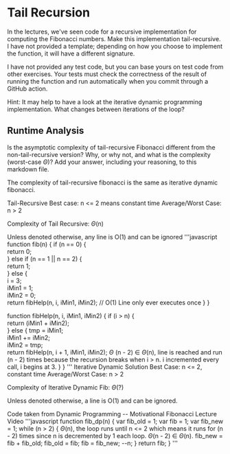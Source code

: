 # Tail Recursion

In the lectures, we've seen code for a recursive implementation for computing
the Fibonacci numbers. Make this implementation tail-recursive. I have not
provided a template; depending on how you choose to implement the function, it
will have a different signature.

I have not provided any test code, but you can base yours on test code from
other exercises. Your tests must check the correctness of the result of running
the function and run automatically when you commit through a GitHub action.

Hint: It may help to have a look at the iterative dynamic programming
implementation. What changes between iterations of the loop?

## Runtime Analysis

Is the asymptotic complexity of tail-recursive Fibonacci different from the
non-tail-recursive version? Why, or why not, and what is the complexity
(worst-case $\Theta$)? Add your answer, including your reasoning, to this
markdown file.

The complexity of tail-recursive fibonacci is the same as iterative dynamic fibonacci.

Tail-Recursive
Best case: n <= 2 means constant time
Average/Worst Case: n > 2

Complexity of Tail Recursive: $\Theta$(n)

Unless denoted otherwise, any line is O(1) and can be ignored
'''javascript
function fib(n) {
	if (n == 0) {                                        
		return 0;                                    
	} else if (n == 1 || n == 2) {                       
		return 1;                                    
	} else {                      
		i = 3;                                       
		iMin1 = 1;                                   
		iMin2 = 0;                                   
		return fibHelp(n, i, iMin1, iMin2);          // O(1) Line only ever executes once
	}
}

function fibHelp(n, i, iMin1, iMin2) {
	if (i > n) {                                   	     
		return (iMin1 + iMin2);                      
	} else {
		tmp = iMin1;                                  
		iMin1 += iMin2;                               
		iMin2 = tmp;                                  
		return fibHelp(n, i + 1, iMin1, iMin2);       $\Theta$ (n - 2) ∈ $\Theta$(n), line is reached and run (n - 2) times because the recursion breaks when i > n. i incremented every call, i begins at 3.
  }
}
'''
Iterative Dynamic Solution
Best Case: n <= 2, constant time
Average/Worst Case: n > 2

Complexity of Iterative Dynamic Fib: $\Theta$(?)

Unless denoted otherwise, a line is O(1) and can be ignored.

Code taken from Dynamic Programming -- Motivational Fibonacci Lecture Video
'''javascript
function fib_dp(n) {
	var fib_old = 1;
 	var fib = 1;
  	var fib_new = 1;
	while (n > 2) {			$\Theta$(n), the loop runs until n <= 2 which means it runs
 					for (n - 2) times since n is decremented by 1 each loop. $\Theta$(n - 2) ∈ $\Theta$(n).
 		fib_new = fib + fib_old;
   		fib_old = fib;
     		fib = fib_new;
       		--n;
	 }
  return fib;
 }
'''
